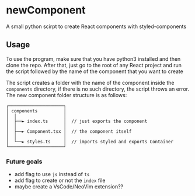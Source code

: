 # newComponent
A small python scirpt to create React components with styled-components

## Usage

To use the program, make sure that you have python3 installed and then clone the repo.
After that, just go to the root of any React project and run the script followed by the name of the component that you want to create

The script creates a folder with the name of the component inside the `components` directory, if there is no such directory, the script throws an error.
The new component folder structure is as follows:

```
┌─────────────────────┐
│ components          │
│  │                  │
│  ├──► index.ts      │  // just exports the component
│  │                  │
│  ├──► Component.tsx │  // the component itself 
│  │                  │
│  └──► styles.ts     │  // imports styled and exports Container
└─────────────────────┘
```

### Future goals
- add flag to use `js` instead of `ts`
- add flag to create or not the `index` file
- maybe create a VsCode/NeoVim extension??

